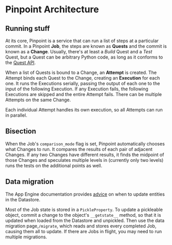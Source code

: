 # Pinpoint Architecture

## Running stuff

At its core, Pinpoint is a service that can run a list of steps at a particular
commit. In a Pinpoint **Job**, the steps are known as **Quests** and the commit
is known as a **Change**. Usually, there's at least a *Build* Quest and a *Test*
Quest, but a Quest can be arbitrary Python code, as long as it conforms to the
[Quest API](quest/README.md).

When a list of Quests is bound to a Change, an **Attempt** is created. The
Attempt binds each Quest to the Change, creating an **Execution** for each one.
It runs the Executions serially, passing the output of each one to the input of
the following Execution. If any Execution fails, the following Executions are
skipped and the entire Attempt fails. There can be multiple Attempts on the same
Change.

Each individual Attempt handles its own execution, so all Attempts can run in
parallel.

## Bisection

When the Job's `comparison_mode` flag is set, Pinpoint automatically chooses
what Changes to run. It compares the results of each pair of adjacent Changes.
If any two Changes have different results, it finds the midpoint of those
Changes and speculates multiple levels in (currently only two levels) runs the
tests on the additional points as well.

## Data migration

The App Engine documentation provides
[advice](https://cloud.google.com/appengine/articles/update_schema) on when to
update entities in the Datastore.

Most of the Job state is stored in a `PickleProperty`. To update a pickleable
object, commit a change to the object's `__getstate__` method, so that it is
updated when loaded from the Datastore and unpickled. Then use the data
migration page,`/migrate`, which reads and stores every completed Job, causing
them all to update. If there are Jobs in flight, you may need to run multiple
migrations.

